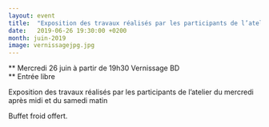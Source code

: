 ```yaml
---
layout: event
title:  "Exposition des travaux réalisés par les participants de l’atelier du mercredi après midi et du samedi matin"
date:   2019-06-26 19:30:00 +0200
month: juin-2019
image: vernissagejpg.jpg
---
```


**
Mercredi 26 juin à partir de 19h30  Vernissage BD  
** Entrée libre

Exposition des travaux réalisés par les participants de l’atelier du mercredi après midi et du samedi matin

Buffet froid offert.